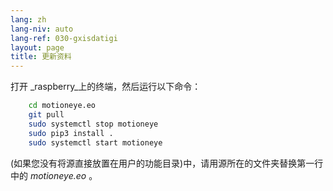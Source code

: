```yaml
---
lang: zh
lang-niv: auto
lang-ref: 030-gxisdatigi
layout: page
title: 更新资料
---
```


打开 _raspberry_上的终端，然后运行以下命令： 

```bash
    cd motioneye.eo
    git pull
    sudo systemctl stop motioneye
    sudo pip3 install .
    sudo systemctl start motioneye
```
(如果您没有将源直接放置在用户的功能目录)中，请用源所在的文件夹替换第一行中的 _motioneye.eo_ 。
